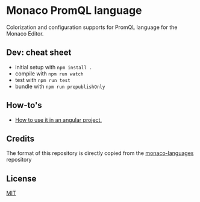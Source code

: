 # Monaco PromQL language

Colorization and configuration supports for PromQL language for the Monaco Editor.

## Dev: cheat sheet

* initial setup with `npm install .`
* compile with `npm run watch`
* test with `npm run test`
* bundle with `npm run prepublishOnly`

## How-to's
- [How to use it in an angular project.](docs/angular_integration.md)

## Credits
The format of this repository is directly copied from the [monaco-languages](https://github.com/microsoft/monaco-languages) repository

## License
[MIT](LICENSE.md)
